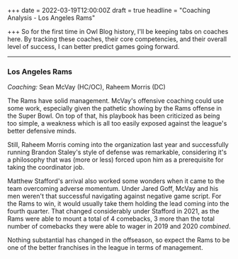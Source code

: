 +++
date = 2022-03-19T12:00:00Z
draft = true
headline = "Coaching Analysis - Los Angeles Rams"

+++
So for the first time in Owl Blog history, I'll be keeping tabs on coaches here. By tracking these coaches, their core competencies, and their overall level of success, I can better predict games going forward.

***

### Los Angeles Rams

_Coaching:_ Sean McVay (HC/OC), Raheem Morris (DC)

The Rams have solid management. McVay's offensive coaching could use some work, especially given the pathetic showing by the Rams offense in the Super Bowl. On top of that, his playbook has been criticized as being too simple, a weakness which is all too easily exposed against the league's better defensive minds.

Still, Raheem Morris coming into the organization last year and successfully running Brandon Staley's style of defense was remarkable, considering it's a philosophy that was (more or less) forced upon him as a prerequisite for taking the coordinator job.

Matthew Stafford's arrival also worked some wonders when it came to the team overcoming adverse momentum. Under Jared Goff, McVay and his men weren't that successful navigating against negative game script. For the Rams to win, it would usually take them holding the lead coming into the fourth quarter. That changed considerably under Stafford in 2021, as the Rams were able to mount a total of 4 comebacks, 3 more than the total number of comebacks they were able to wager in 2019 and 2020 _combined_.  

Nothing substantial has changed in the offseason, so expect the Rams to be one of the better franchises in the league in terms of management. 